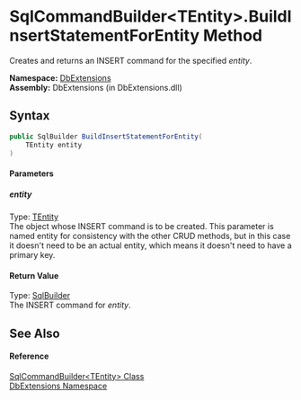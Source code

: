 SqlCommandBuilder&lt;TEntity>.BuildInsertStatementForEntity Method
==================================================================
Creates and returns an INSERT command for the specified *entity*.

**Namespace:** [DbExtensions][1]  
**Assembly:** DbExtensions (in DbExtensions.dll)

Syntax
------

```csharp
public SqlBuilder BuildInsertStatementForEntity(
	TEntity entity
)
```

#### Parameters

##### *entity*
Type: [TEntity][2]  
 The object whose INSERT command is to be created. This parameter is named entity for consistency with the other CRUD methods, but in this case it doesn't need to be an actual entity, which means it doesn't need to have a primary key.

#### Return Value
Type: [SqlBuilder][3]  
The INSERT command for *entity*.

See Also
--------

#### Reference
[SqlCommandBuilder&lt;TEntity> Class][2]  
[DbExtensions Namespace][1]  

[1]: ../README.md
[2]: README.md
[3]: ../SqlBuilder/README.md